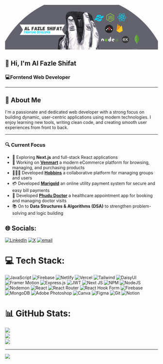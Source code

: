 
![Project Overview](/banner2.png)

## 👋 Hi, I'm Al Fazle Shifat
### 💻Forntend Web Developer

---

## 🧠 About Me

I'm a passionate and dedicated web developer with a strong focus on building dynamic, user-centric applications using modern technologies. I enjoy learning new tools, writing clean code, and creating smooth user experiences from front to back.

---

### 🔍 Current Focus

- 🚀 Exploring **Next.js** and full-stack React applications  
- 🛒 Working on [**Venmart**](https://venmart.netlify.app/) a modern eCommerce platform for browsing, managing, and purchasing products  
- 🧑‍🤝‍🧑 Developed [**Hobbins**](https://hobbins.netlify.app/) a collaborative platform for managing groups and users 
- 💳 Developed [**Marigold**](https://marigold-payment.netlify.app/) an online utility payment system for secure and easy bill payments  
- 🏥 Developed [**Phudu Doctor**](https://phudu-doctors.netlify.app/) a healthcare appointment app for booking and managing doctor visits  
- 📚 On to **Data Structures & Algorithms (DSA)** to strengthen problem-solving and logic building

## 🌐 Socials:
[![LinkedIn](https://img.shields.io/badge/LinkedIn-%230077B5.svg?logo=linkedin&logoColor=white)](https://linkedin.com/in/https://www.linkedin.com/in/fazle-shifat-5490a8270/) [![X](https://img.shields.io/badge/X-black.svg?logo=X&logoColor=white)](https://x.com/shifat) [![email](https://img.shields.io/badge/Email-D14836?logo=gmail&logoColor=white)](mailto:mailbox.shifat@gmail.com) 

# 💻 Tech Stack:
![JavaScript](https://img.shields.io/badge/javascript-%23323330.svg?style=for-the-badge&logo=javascript&logoColor=%23F7DF1E) ![Firebase](https://img.shields.io/badge/firebase-%23039BE5.svg?style=for-the-badge&logo=firebase) ![Netlify](https://img.shields.io/badge/netlify-%23000000.svg?style=for-the-badge&logo=netlify&logoColor=#00C7B7) ![Vercel](https://img.shields.io/badge/vercel-%23000000.svg?style=for-the-badge&logo=vercel&logoColor=white) ![Tailwind](https://img.shields.io/badge/tailwindcss-38B2AC.svg?style=for-the-badge&logo=tailwind-css&logoColor=white)
 ![DaisyUI](https://img.shields.io/badge/daisyui-5A0EF8?style=for-the-badge&logo=daisyui&logoColor=white) ![Framer Motion](https://img.shields.io/badge/framer--motion-EF008F.svg?style=for-the-badge&logo=framer&logoColor=white)
![Express.js](https://img.shields.io/badge/express.js-%23404d59.svg?style=for-the-badge&logo=express&logoColor=%2361DAFB) ![JWT](https://img.shields.io/badge/JWT-black?style=for-the-badge&logo=JSON%20web%20tokens) ![Next JS](https://img.shields.io/badge/Next-black?style=for-the-badge&logo=next.js&logoColor=white) ![NPM](https://img.shields.io/badge/NPM-%23CB3837.svg?style=for-the-badge&logo=npm&logoColor=white) ![NodeJS](https://img.shields.io/badge/node.js-6DA55F?style=for-the-badge&logo=node.js&logoColor=white) ![Nodemon](https://img.shields.io/badge/NODEMON-%23323330.svg?style=for-the-badge&logo=nodemon&logoColor=%BBDEAD) ![React](https://img.shields.io/badge/react-%2320232a.svg?style=for-the-badge&logo=react&logoColor=%2361DAFB) ![React Router](https://img.shields.io/badge/React_Router-CA4245?style=for-the-badge&logo=react-router&logoColor=white) ![React Hook Form](https://img.shields.io/badge/React%20Hook%20Form-%23EC5990.svg?style=for-the-badge&logo=reacthookform&logoColor=white) ![Firebase](https://img.shields.io/badge/firebase-a08021?style=for-the-badge&logo=firebase&logoColor=ffcd34) ![MongoDB](https://img.shields.io/badge/MongoDB-%234ea94b.svg?style=for-the-badge&logo=mongodb&logoColor=white) ![Adobe Photoshop](https://img.shields.io/badge/adobe%20photoshop-%2331A8FF.svg?style=for-the-badge&logo=adobe%20photoshop&logoColor=white) ![Canva](https://img.shields.io/badge/Canva-%2300C4CC.svg?style=for-the-badge&logo=Canva&logoColor=white) ![Figma](https://img.shields.io/badge/figma-%23F24E1E.svg?style=for-the-badge&logo=figma&logoColor=white) ![Git](https://img.shields.io/badge/git-%23F05033.svg?style=for-the-badge&logo=git&logoColor=white) ![Notion](https://img.shields.io/badge/Notion-%23000000.svg?style=for-the-badge&logo=notion&logoColor=white)
# 📊 GitHub Stats:
![](https://github-readme-stats.vercel.app/api?username=fazleshifat&theme=transparent&hide_border=false&include_all_commits=true&count_private=true)<br/>
![](https://nirzak-streak-stats.vercel.app/?user=fazleshifat&theme=transparent&hide_border=false)<br/>
![](https://github-readme-stats.vercel.app/api/top-langs/?username=fazleshifat&theme=transparent&hide_border=false&include_all_commits=true&count_private=true&layout=compact)

---
[![](https://visitcount.itsvg.in/api?id=fazleshifat&icon=0&color=1)](https://visitcount.itsvg.in)


